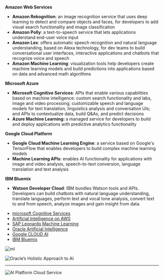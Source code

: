
   <p><b>Amazon Web Services</b></p> 
   <ul class=" default-list"> 
    <li><b>Amazon Rekognition</b>: an image recognition service that uses deep learning to detect and compare objects and faces, for developers to add visual search functionality and image classification</li> 
    <li><b>Amazon Polly</b>: a text-to-speech service that lets applications understand end-user voice input</li> 
    <li><b>Amazon Lex</b>: offers automatic speech recognition and natural language understanding, based on Alexa technology, for dev teams to build conversational user interfaces, interactive applications and chatbots that recognize voice and speech</li> 
    <li><b>Amazon Machine Learning</b>: visualization tools help developers create machine learning models and build predictions into applications based on data and advanced math algorithms</li> 
   </ul> 
   <p><b>Microsoft Azure</b></p> 
   <ul class=" default-list"> 
    <li><b>Microsoft Cognitive Services</b>: APIs that enable various capabilities based on machine intelligence: custom search functionality and labs, image and video processing; customizable speech and language models for text translation, linguistics analysis and conversation UIs; and APIs to contextualize data, build Q&amp;As, and predict decisions</li> 
    <li><b>Azure Machine Learning: </b>a managed service for developers to build and deploy applications with predictive analytics functionality</li> 
   </ul> 
   <p><b>Google Cloud Platform</b></p> 
   <ul class=" default-list"> 
    <li><b>Google Cloud Machine Learning Engine</b>: a service based on Google's TensorFlow that enables developers to build complex machine learning models</li> 
    <li><b>Machine Learning APIs</b>: enables AI functionality for applications with image and video analysis, speech-to-text conversion, language translation and text analysis</li> 
   </ul> 
   <p><b>IBM Bluemix</b></p> 
   <ul class=" default-list"> 
    <li><b>Watson Developer Cloud</b>: IBM bundles Watson tools and APIs. Developers can build chatbots with natural language understanding, translate languages, perform text and vocal tone analysis, convert text to and from speech, analyze images and gain insight from data.</li> 
   </ul>
   
   * [microsoft Cognitive Services](https://azure.microsoft.com/en-in/services/cognitive-services/)
   * [Artificial Intelligence on AWS](https://aws.amazon.com/amazon-ai/?nc2=h_l3_ai)
   * [SAP Leonardo Machine Learning ](https://www.sap.com/india/products/leonardo/machine-learning.html)
   * [Oracle Artificial Intelligence](https://www.oracle.com/artificial-intelligence/index.html)
   * [Google CLOUD AI](https://cloud.google.com/products/machine-learning/)
   * [IBM Bluemix ](https://www.ibm.com/cloud/ai)
   
   
   
   
   ![ml](https://tctechcrunch2011.files.wordpress.com/2017/08/mlfigure2.png)
   
   ![Oracle’s Holistic Approach to AI](https://www.oracle.com/assets/o-holistic-ai-chart-400x459-3933953.png)
   
   <hr>
   
   ![AI Platform Cloud Service](https://www.oracle.com/assets/c81-ai-platform-cloud-srv-960x480-3942057.png)
   
   
   
   
   
